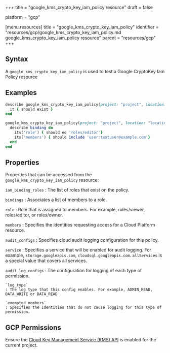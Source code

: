+++
title = "google_kms_crypto_key_iam_policy resource"
draft = false

platform = "gcp"

[menu.resources]
    title = "google_kms_crypto_key_iam_policy"
    identifier = "resources/gcp/google_kms_crypto_key_iam_policy.md google_kms_crypto_key_iam_policy resource"
    parent = "resources/gcp"
+++

## Syntax

A `google_kms_crypto_key_iam_policy` is used to test a Google CryptoKey Iam Policy resource

## Examples

```ruby
describe google_kms_crypto_key_iam_policy(project: "project", location: "location", key_ring_name: "key_ring_name", crypto_key_name: "crypto_key_name") do
  it { should exist }
end

google_kms_crypto_key_iam_policy(project: "project", location: "location", key_ring_name: "key_ring_name", crypto_key_name: "crypto_key_name").bindings.each do |binding|
  describe binding do
    its('role') { should eq 'roles/editor'}
    its('members') { should include 'user:testuser@example.com'}
  end
end
```

## Properties

Properties that can be accessed from the `google_kms_crypto_key_iam_policy` resource:

`iam_binding_roles`
: The list of roles that exist on the policy.

`bindings`
: Associates a list of members to a role.

  `role`
  : Role that is assigned to members. For example, roles/viewer, roles/editor, or roles/owner.

  `members`
  : Specifies the identities requesting access for a Cloud Platform resource.

`audit_configs`
: Specifies cloud audit logging configuration for this policy.

  `service`
  : Specifies a service that will be enabled for audit logging. For example, `storage.googleapis.com`, `cloudsql.googleapis.com`. `allServices`  is a special value that covers all services.

  `audit_log_configs`
  : The configuration for logging of each type of permission.

    `log_type`
    : The log type that this config enables. For example, ADMIN_READ, DATA_WRITE or DATA_READ

    `exempted_members`
    : Specifies the identities that do not cause logging for this type of permission.

## GCP Permissions

Ensure the [Cloud Key Management Service (KMS) API](https://console.cloud.google.com/apis/library/cloudkms.googleapis.com/) is enabled for the current project.
